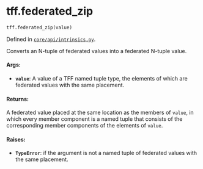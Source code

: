 <div itemscope itemtype="http://developers.google.com/ReferenceObject">
<meta itemprop="name" content="tff.federated_zip" />
<meta itemprop="path" content="Stable" />
</div>

# tff.federated_zip

```python
tff.federated_zip(value)
```

Defined in
[`core/api/intrinsics.py`](http://github.com/tensorflow/federated/tree/master/tensorflow_federated/python/core/api/intrinsics.py).

Converts an N-tuple of federated values into a federated N-tuple value.

#### Args:

*   <b>`value`</b>: A value of a TFF named tuple type, the elements of which are
    federated values with the same placement.

#### Returns:

A federated value placed at the same location as the members of `value`, in
which every member component is a named tuple that consists of the corresponding
member components of the elements of `value`.

#### Raises:

*   <b>`TypeError`</b>: if the argument is not a named tuple of federated values
    with the same placement.
